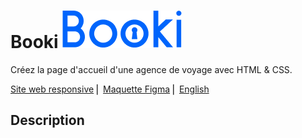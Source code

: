 # Booki ![Logo de Booki](images/logo/Booki.png)

Créez la page d'accueil d'une agence de voyage avec HTML & CSS.

[Site web responsive](https://naofalp.github.io/Booki/) ⎜ [Maquette Figma](https://www.figma.com/design/r9YJyUkpVdrxzBBKGH7reY/Maquettes-Booki-(desktop%2C-mobile%2C-tablette)?node-id=3-0) ⎜ [English](#English)

## Description


